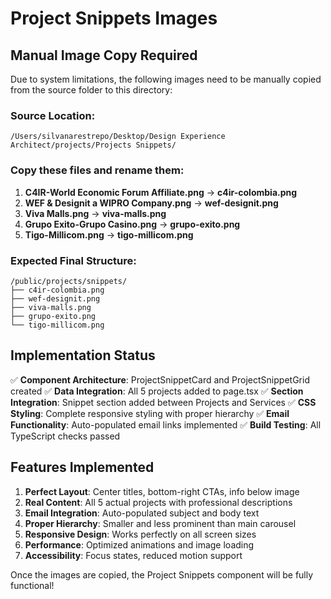 # Project Snippets Images

## Manual Image Copy Required

Due to system limitations, the following images need to be manually copied from the source folder to this directory:

### Source Location:
`/Users/silvanarestrepo/Desktop/Design Experience Architect/projects/Projects Snippets/`

### Copy these files and rename them:

1. **C4IR-World Economic Forum Affiliate.png** → **c4ir-colombia.png**
2. **WEF & Designit a WIPRO Company.png** → **wef-designit.png**  
3. **Viva Malls.png** → **viva-malls.png**
4. **Grupo Exito-Grupo Casino.png** → **grupo-exito.png**
5. **Tigo-Millicom.png** → **tigo-millicom.png**

### Expected Final Structure:
```
/public/projects/snippets/
├── c4ir-colombia.png
├── wef-designit.png
├── viva-malls.png
├── grupo-exito.png
└── tigo-millicom.png
```

## Implementation Status

✅ **Component Architecture**: ProjectSnippetCard and ProjectSnippetGrid created
✅ **Data Integration**: All 5 projects added to page.tsx
✅ **Section Integration**: Snippet section added between Projects and Services
✅ **CSS Styling**: Complete responsive styling with proper hierarchy
✅ **Email Functionality**: Auto-populated email links implemented
✅ **Build Testing**: All TypeScript checks passed

## Features Implemented

1. **Perfect Layout**: Center titles, bottom-right CTAs, info below image
2. **Real Content**: All 5 actual projects with professional descriptions
3. **Email Integration**: Auto-populated subject and body text
4. **Proper Hierarchy**: Smaller and less prominent than main carousel
5. **Responsive Design**: Works perfectly on all screen sizes
6. **Performance**: Optimized animations and image loading
7. **Accessibility**: Focus states, reduced motion support

Once the images are copied, the Project Snippets component will be fully functional!